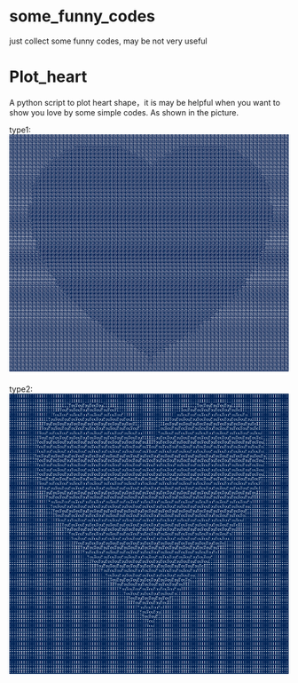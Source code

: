 # some_funny_codes
just collect some  funny codes, may be not very useful

# Plot_heart
  A python script to plot heart shape，it is may be helpful when you want to show you love by some simple codes.
  As shown in the picture.
  
  type1:
  ![type0](./img/h1.png)
  
  type2:
  ![type1](./img/h2.png)
